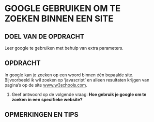 # GOOGLE GEBRUIKEN OM TE ZOEKEN BINNEN EEN SITE

## DOEL VAN DE OPDRACHT

Leer google te gebruiken met behulp van extra parameters.

## OPDRACHT

In google kan je zoeken op een woord binnen één bepaalde site. Bijvoorbeeld ik wil zoeken op ‘javascript’ en alleen resultaten krijgen van pagina’s op de site
www.w3schools.com.

1. Geef antwoord op de volgende vraag: **Hoe gebruik je google om te zoeken in een specifieke website?**

## OPMERKINGEN EN TIPS
